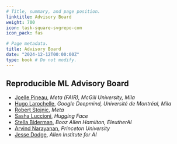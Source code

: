 ```yaml
---
# Title, summary, and page position.
linktitle: Advisory Board 
weight: 700
icon: task-square-svgrepo-com
icon_pack: fas

# Page metadata.
title: Advisory Board 
date: "2024-12-12T00:00:00Z"
type: book # Do not modify.
---
```


## Reproducible ML Advisory Board

- [Joelle Pineau](https://www.cs.mcgill.ca/~jpineau/), _Meta (FAIR), McGill
  University, Mila_
- [Hugo Larochelle](https://mila.quebec/en/person/hugo-larochelle/), _Google
  Deepmind, Université de Montréal, Mila_
- [Robert Stojnic](https://twitter.com/rbstojnic), _Meta_
- [Sasha Luccioni](https://www.sashaluccioni.com/), _Hugging Face_
- [Stella Biderman](https://www.stellabiderman.com/), _Booz Allen Hamilton,
  EleutherAI_
- [Arvind Narayanan](https://www.cs.princeton.edu/~arvindn/), _Princeton
  University_
- [Jesse Dodge](https://jessedodge.github.io/), _Allen Institute for AI_
